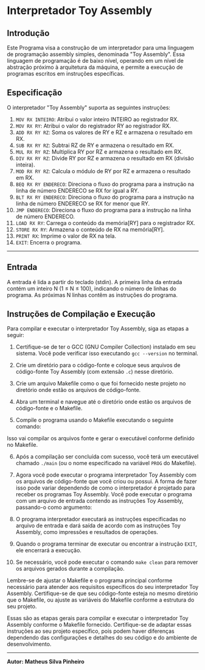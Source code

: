# Interpretador Toy Assembly

## Introdução

Este Programa visa a construção de um interpretador para uma linguagem de programação assembly simples, denominada "Toy Assembly". Essa linguagem de programação é de baixo nível, operando em um nível de abstração próximo à arquitetura da máquina, e permite a execução de programas escritos em instruções específicas.

## Especificação

O interpretador "Toy Assembly" suporta as seguintes instruções:

1. `MOV RX INTEIRO`: Atribui o valor inteiro INTEIRO ao registrador RX.
2. `MOV RX RY`: Atribui o valor do registrador RY ao registrador RX.
3. `ADD RX RY RZ`: Soma os valores de RY e RZ e armazena o resultado em RX.
4. `SUB RX RY RZ`: Subtrai RZ de RY e armazena o resultado em RX.
5. `MUL RX RY RZ`: Multiplica RY por RZ e armazena o resultado em RX.
6. `DIV RX RY RZ`: Divide RY por RZ e armazena o resultado em RX (divisão inteira).
7. `MOD RX RY RZ`: Calcula o módulo de RY por RZ e armazena o resultado em RX.
8. `BEQ RX RY ENDERECO`: Direciona o fluxo do programa para a instrução na linha de número ENDERECO se RX for igual a RY.
9. `BLT RX RY ENDERECO`: Direciona o fluxo do programa para a instrução na linha de número ENDERECO se RX for menor que RY.
10. `JMP ENDERECO`: Direciona o fluxo do programa para a instrução na linha de número ENDERECO.
11. `LOAD RX RY`: Carrega o conteúdo da memória[RY] para o registrador RX.
12. `STORE RX RY`: Armazena o conteúdo de RX na memória[RY].
13. `PRINT RX`: Imprime o valor de RX na tela.
14. `EXIT`: Encerra o programa.

---
## Entrada

A entrada é lida a partir do teclado (stdin). A primeira linha da entrada contém um inteiro N (1 ≤ N ≤ 100), indicando o número de linhas do programa. As próximas N linhas contêm as instruções do programa. 

## Instruções de Compilação e Execução

Para compilar e executar o interpretador Toy Assembly, siga as etapas a seguir:

1. Certifique-se de ter o GCC (GNU Compiler Collection) instalado em seu sistema. Você pode verificar isso executando `gcc --version` no terminal.

2. Crie um diretório para o código-fonte e coloque seus arquivos de código-fonte Toy Assembly (com extensão `.c`) nesse diretório.

3. Crie um arquivo Makefile como o que foi fornecido neste projeto no diretório onde estão os arquivos de código-fonte.

4. Abra um terminal e navegue até o diretório onde estão os arquivos de código-fonte e o Makefile.

5. Compile o programa usando o Makefile executando o seguinte comando:


Isso vai compilar os arquivos fonte e gerar o executável conforme definido no Makefile.

6. Após a compilação ser concluída com sucesso, você terá um executável chamado `./main` (ou o nome especificado na variável `PROG` do Makefile).

7. Agora você pode executar o programa interpretador Toy Assembly com os arquivos de código-fonte que você criou ou possui. A forma de fazer isso pode variar dependendo de como o interpretador é projetado para receber os programas Toy Assembly. Você pode executar o programa com um arquivo de entrada contendo as instruções Toy Assembly, passando-o como argumento:

8. O programa interpretador executará as instruções especificadas no arquivo de entrada e dará saída de acordo com as instruções Toy Assembly, como impressões e resultados de operações.

9. Quando o programa terminar de executar ou encontrar a instrução `EXIT`, ele encerrará a execução.

10. Se necessário, você pode executar o comando `make clean` para remover os arquivos gerados durante a compilação.

Lembre-se de ajustar o Makefile e o programa principal conforme necessário para atender aos requisitos específicos do seu interpretador Toy Assembly. Certifique-se de que seu código-fonte esteja no mesmo diretório que o Makefile, ou ajuste as variáveis do Makefile conforme a estrutura do seu projeto.

Essas são as etapas gerais para compilar e executar o interpretador Toy Assembly conforme o Makefile fornecido. Certifique-se de adaptar essas instruções ao seu projeto específico, pois podem haver diferenças dependendo das configurações e detalhes do seu código e do ambiente de desenvolvimento.

---
**Autor:** **Matheus Silva Pinheiro**
